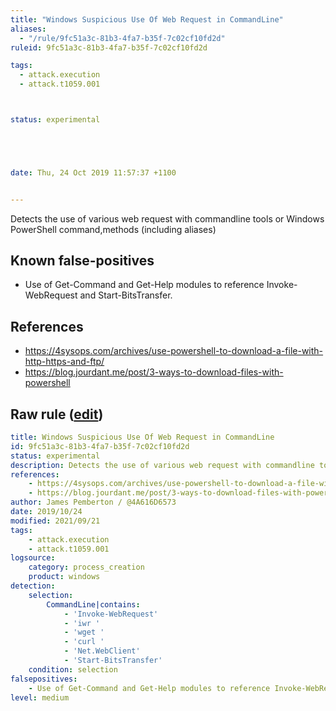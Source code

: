 ```yaml
---
title: "Windows Suspicious Use Of Web Request in CommandLine"
aliases:
  - "/rule/9fc51a3c-81b3-4fa7-b35f-7c02cf10fd2d"
ruleid: 9fc51a3c-81b3-4fa7-b35f-7c02cf10fd2d

tags:
  - attack.execution
  - attack.t1059.001



status: experimental





date: Thu, 24 Oct 2019 11:57:37 +1100


---
```


Detects the use of various web request with commandline tools or Windows PowerShell command,methods (including aliases)

<!--more-->


## Known false-positives

* Use of Get-Command and Get-Help modules to reference Invoke-WebRequest and Start-BitsTransfer.



## References

* https://4sysops.com/archives/use-powershell-to-download-a-file-with-http-https-and-ftp/
* https://blog.jourdant.me/post/3-ways-to-download-files-with-powershell


## Raw rule ([edit](https://github.com/SigmaHQ/sigma/edit/master/rules/windows/process_creation/proc_creation_win_susp_web_request_cmd.yml))
```yaml
title: Windows Suspicious Use Of Web Request in CommandLine
id: 9fc51a3c-81b3-4fa7-b35f-7c02cf10fd2d
status: experimental
description: Detects the use of various web request with commandline tools or Windows PowerShell command,methods (including aliases)
references:
    - https://4sysops.com/archives/use-powershell-to-download-a-file-with-http-https-and-ftp/
    - https://blog.jourdant.me/post/3-ways-to-download-files-with-powershell
author: James Pemberton / @4A616D6573
date: 2019/10/24
modified: 2021/09/21
tags:
    - attack.execution
    - attack.t1059.001
logsource:
    category: process_creation
    product: windows
detection:
    selection:
        CommandLine|contains:
            - 'Invoke-WebRequest'
            - 'iwr '
            - 'wget '
            - 'curl '
            - 'Net.WebClient'
            - 'Start-BitsTransfer'
    condition: selection
falsepositives:
    - Use of Get-Command and Get-Help modules to reference Invoke-WebRequest and Start-BitsTransfer.
level: medium
```
